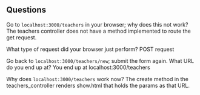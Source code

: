 ## Questions

Go to `localhost:3000/teachers` in your browser; why does this not work?
The teachers controller does not have a method implemented to route the get request.

What type of request did your browser just perform?
POST request

Go back to `localhost:3000/teachers/new`; submit the form again. What URL do you end up at?
You end up at localhost:3000/teachers

Why does `localhost:3000/teachers` work now?
The create method in the teachers_controller renders show.html that holds the params as that URL.
